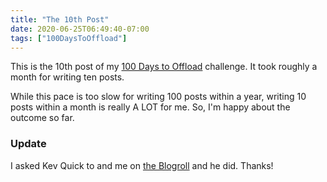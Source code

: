 ```yaml
---
title: "The 10th Post"
date: 2020-06-25T06:49:40-07:00
tags: ["100DaysToOffload"]
---
```

This is the 10th post of my [100 Days to Offload](https://100daystooffload.com/) challenge. It took roughly a month for writing ten posts.

While this pace is too slow for writing 100 posts within a year, writing 10 posts within a month is really A LOT for me. So, I'm happy about the outcome so far.

### Update

I asked Kev Quick to and me on [the Blogroll](https://100daystooffload.com/blogroll.html) and he did. Thanks!
